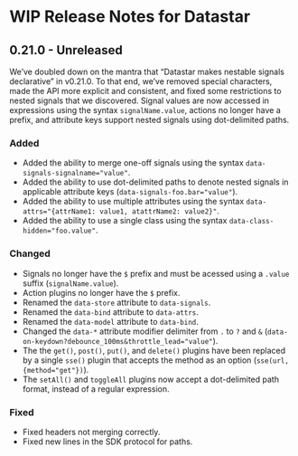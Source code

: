 # WIP Release Notes for Datastar

## 0.21.0 - Unreleased

We’ve doubled down on the mantra that “Datastar makes nestable signals declarative” in v0.21.0. To that end, we’ve removed special characters, made the API more explicit and consistent, and fixed some restrictions to nested signals that we discovered. Signal values are now accessed in expressions using the syntax `signalName.value`, actions no longer have a prefix, and attribute keys support nested signals using dot-delimited paths.

### Added

- Added the ability to merge one-off signals using the syntax `data-signals-signalname="value"`.
- Added the ability to use dot-delimited paths to denote nested signals in applicable attribute keys (`data-signals-foo.bar="value"`).
- Added the ability to use multiple attributes using the syntax `data-attrs="{attrName1: value1, atattrName2: value2}"`.
- Added the ability to use a single class using the syntax `data-class-hidden="foo.value"`.

### Changed

- Signals no longer have the `$` prefix and must be acessed using a `.value` suffix (`signalName.value`). 
- Action plugins no longer have the `$` prefix.
- Renamed the `data-store` attribute to `data-signals`.
- Renamed the `data-bind` attribute to `data-attrs`.
- Renamed the `data-model` attribute to `data-bind`.
- Changed the `data-*` attribute modifier delimiter from `.` to `?` and `&` (`data-on-keydown?debounce_100ms&throttle_lead="value"`).
- The the `get()`, `post()`, `put()`, and `delete()` plugins have been replaced by a single `sse()` plugin that accepts the method as an option (`sse(url, {method="get"})`).
- The `setAll()` and `toggleAll` plugins now accept a dot-delimited path format, instead of a regular expression.

### Fixed

- Fixed headers not merging correctly. 
- Fixed new lines in the SDK protocol for paths.
